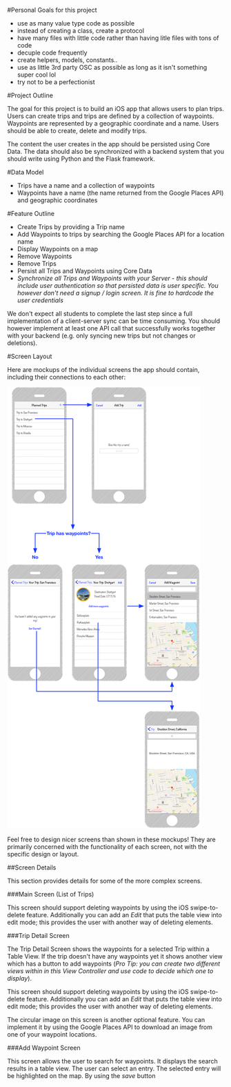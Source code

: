 #Personal Goals for this project
- use as many value type code as possible
- instead of creating a class, create a protocol
- have many files with little code rather than having litle files with tons of code
- decuple code frequently
- create helpers, models, constants..
- use as little 3rd party OSC as possible as long as it isn't something super cool lol
- try not to be a perfectionist

#Project Outline

The goal for this project is to build an iOS app that allows users to plan trips. Users can create trips and trips are defined by a collection of waypoints. Waypoints are represented by a geographic coordinate and a name. Users should be able to create, delete and modify trips.

The content the user creates in the app should be persisted using Core Data. The data should also be synchronized with a backend system that you should write using Python and the Flask framework.

#Data Model

- Trips have a name and a collection of waypoints
- Waypoints have a name (the name returned from the Google Places API) and geographic coordinates

#Feature Outline

- Create Trips by providing a Trip name
- Add Waypoints to trips by searching the Google Places API for a location name
- Display Waypoints on a map
- Remove Waypoints 
- Remove Trips
- Persist all Trips and Waypoints using Core Data
- *Synchronize all Trips and Waypoints with your Server - this should include user authentication so that persisted data is user specific. You however don't need a signup / login screen. It is fine to hardcode the user credentials*

We don't expect all students to complete the last step since a full implementation of a client-server sync can be time consuming. You should however implement at least one API call that successfully works together with your backend (e.g. only syncing new trips but not changes or deletions).

#Screen Layout

Here are mockups of the individual screens the app should contain, including their connections to each other:

![image](TripPlanner_ScreenFlow.png)

Feel free to design nicer screens than shown in these mockups! They are primarily concerned with the functionality of each screen, not with the specific design or layout.

##Screen Details

This section provides details for some of the more complex screens.

###Main Screen (List of Trips)

This screen should support deleting waypoints by using the iOS swipe-to-delete feature. Additionally you can add an *Edit* that puts the table view into edit mode; this provides the user with another way of deleting elements.

###Trip Detail Screen

The Trip Detail Screen shows the waypoints for a selected Trip within a Table View. If the trip doesn't have any waypoints yet it shows another view which has a button to add waypoints (*Pro Tip: you can create two different views within in this View Controller and use code to decide which one to display*).

This screen should support deleting waypoints by using the iOS swipe-to-delete feature. Additionally you can add an *Edit* that puts the table view into edit mode; this provides the user with another way of deleting elements.

The circular image on this screen is another optional feature. You can implement it by using the Google Places API to download an image from one of your waypoint locations.

###Add Waypoint Screen

This screen allows the user to search for waypoints. It displays the search results in a table view. The user can select an entry. The selected entry will be highlighted on the map. By using the *save* button 
